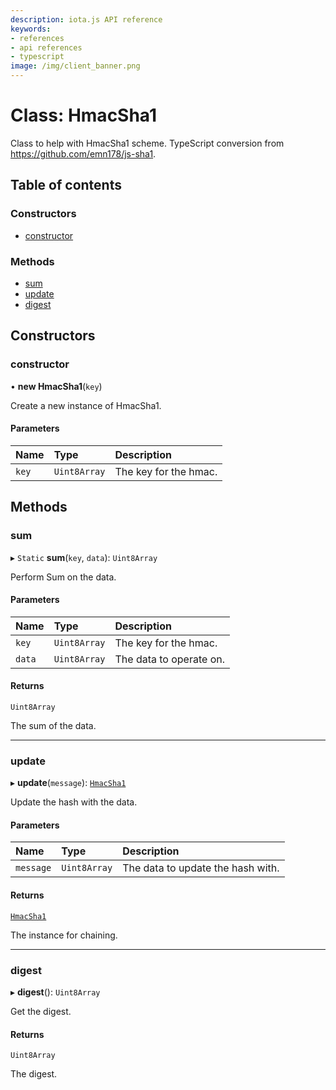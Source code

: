 ```yaml
---
description: iota.js API reference
keywords:
- references
- api references
- typescript
image: /img/client_banner.png
---
```

# Class: HmacSha1

Class to help with HmacSha1 scheme.
TypeScript conversion from https://github.com/emn178/js-sha1.

## Table of contents

### Constructors

- [constructor](HmacSha1.md#constructor)

### Methods

- [sum](HmacSha1.md#sum)
- [update](HmacSha1.md#update)
- [digest](HmacSha1.md#digest)

## Constructors

### constructor

• **new HmacSha1**(`key`)

Create a new instance of HmacSha1.

#### Parameters

| Name | Type | Description |
| :------ | :------ | :------ |
| `key` | `Uint8Array` | The key for the hmac. |

## Methods

### sum

▸ `Static` **sum**(`key`, `data`): `Uint8Array`

Perform Sum on the data.

#### Parameters

| Name | Type | Description |
| :------ | :------ | :------ |
| `key` | `Uint8Array` | The key for the hmac. |
| `data` | `Uint8Array` | The data to operate on. |

#### Returns

`Uint8Array`

The sum of the data.

___

### update

▸ **update**(`message`): [`HmacSha1`](HmacSha1.md)

Update the hash with the data.

#### Parameters

| Name | Type | Description |
| :------ | :------ | :------ |
| `message` | `Uint8Array` | The data to update the hash with. |

#### Returns

[`HmacSha1`](HmacSha1.md)

The instance for chaining.

___

### digest

▸ **digest**(): `Uint8Array`

Get the digest.

#### Returns

`Uint8Array`

The digest.
